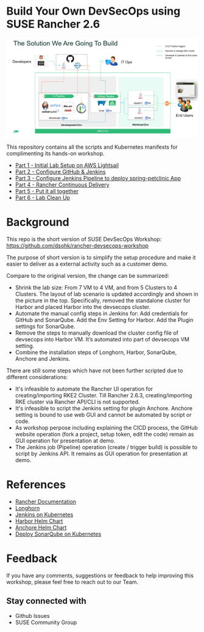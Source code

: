 # Build Your Own DevSecOps using SUSE Rancher 2.6

![SUSE Rancher - DevSecOps Scenario](./docs/overview.png)


This repository contains all the scripts and Kubernetes manifests for complimenting its hands-on workshop.

* [Part 1 - Initial Lab Setup on AWS Lightsail](./docs/part-1.md)
* [Part 2 - Configure GitHub & Jenkins](./docs/part-2.md)
* [Part 3 - Configure Jenkins Pipeline to deploy spring-petclinic App](./docs/part-3.md)
* [Part 4 - Rancher Continuous Delivery](./docs/part-4.md)
* [Part 5 - Put it all together](./docs/part-5.md)
* [Part 6 - Lab Clean Up](./docs/part-6.md)


# Background

This repo is the short version of SUSE DevSecOps Workshop:
https://github.com/dsohk/rancher-devsecops-workshop

The purpose of short version is to simplify the setup procedure and make it easier to deliver as a external activity such as a customer demo. 

Compare to the original version, the change can be summarized:

- Shrink the lab size:
From 7 VM to 4 VM, and from 5 Clusters to 4 Clusters. 
The layout of lab scenario is updated accordingly and shown in the picture in the top.
Specifically, removed the standalone cluster for Harbor and placed Harbor into the devsecops cluster.
- Automate the manual config steps in Jenkins for:
Add credentials for GitHub and SonarQube.
Add the Env Setting for Harbor.
Add the Plugin settings for SonarQube.
- Remove the steps to manually download the cluster config file of devsecops into Harbor VM. It’s automated into part of devsecops VM setting.
- Combine the installation steps of Longhorn, Harbor, SonarQube, Anchore and Jenkins.  

There are still some steps which have not been further scripted due to different considerations:

- It's infeasible to automate the Rancher UI operation for creating/importing RKE2 Cluster.
Till Rancher 2.6.3, creating/importing RKE cluster via Rancher API/CLI is not supported.
- It's infeasible to script the Jenkins setting for plugin Anchore.
Anchore setting is bound to use web GUI and cannot be automated by script or code.
- As workshop perpose including explaining the CICD process, the GitHub website operation (fork a project, setup token, edit the code) remain as GUI operation for presentation at demo.
- The Jenkins job (Pipeline) operation (create / trigger build) is possible to script by Jenkins API.
It remains as GUI operation for presentation at demo.


# References

* [Rancher Documentation](https://rancher.com/docs/)
* [Longhorn](https://longhorn.io/docs/1.1.1/)
* [Jenkins on Kubernetes](https://www.jenkins.io/doc/book/installing/kubernetes/)
* [Harbor Helm Chart](https://github.com/goharbor/harbor-helm)
* [Anchore Helm Chart](https://github.com/anchore/anchore-charts)
* [Deploy SonarQube on Kubernetes](https://docs.sonarqube.org/latest/setup/sonarqube-on-kubernetes/)

# Feedback

If you have any comments, suggestions or feedback to help improving this workshop, please feel free to reach out to our Team.

## Stay connected with
- Github Issues
- SUSE Community Group

